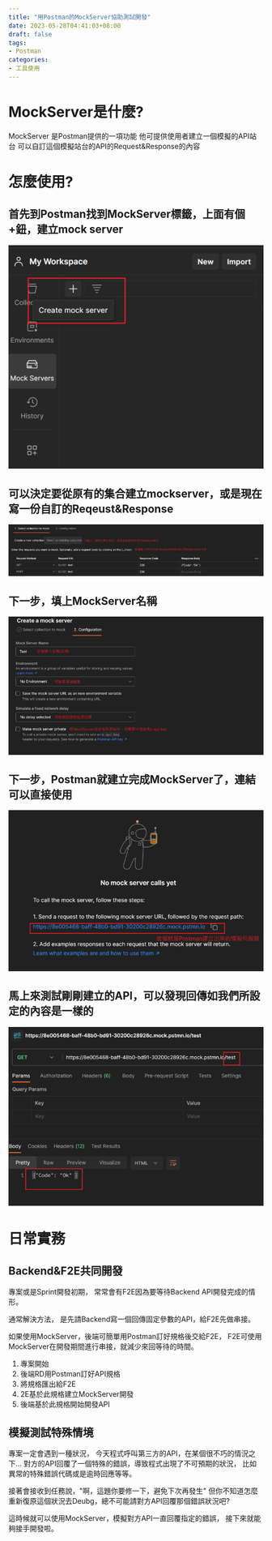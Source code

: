 ```yaml
---
title: "用Postman的MockServer協助測試開發"
date: 2023-05-28T04:41:03+08:00
draft: false
tags:
- Postman
categories:
- 工具使用
---
```


# MockServer是什麼?

MockServer 是Postman提供的一項功能
他可提供使用者建立一個模擬的API站台
可以自訂這個模擬站台的API的Request&Response的內容

# 怎麼使用?
## 首先到Postman找到MockServer標籤，上面有個+鈕，建立mock server
![step1](images/step1.png)
## 可以決定要從原有的集合建立mockserver，或是現在寫一份自訂的Reqeust&Response
![step2](images/step2.png)
## 下一步，填上MockServer名稱
![step3](images/step3.png)
## 下一步，Postman就建立完成MockServer了，連結可以直接使用
![step4](images/step4.png)
## 馬上來測試剛剛建立的API，可以發現回傳如我們所設定的內容是一樣的
![step5](images/step5.png)

# 日常實務

## Backend&F2E共同開發

專案或是Sprint開發初期，
常常會有F2E因為要等待Backend API開發完成的情形。

通常解決方法，
是先請Backend寫一個回傳固定參數的API，給F2E先做串接。

如果使用MockServer，後端可簡單用Postman訂好規格後交給F2E，
F2E可使用MockServer在開發期間進行串接，就減少來回等待的時間。

1. 專案開始
2. 後端RD用Postman訂好API規格
3. 將規格匯出給F2E
4. 2E基於此規格建立MockServer開發
5. 後端基於此規格開始開發API

## 模擬測試特殊情境

專案一定會遇到一種狀況，
今天程式呼叫第三方的API，在某個很不巧的情況之下...
對方的API回覆了一個特殊的錯誤，導致程式出現了不可預期的狀況，
比如異常的特殊錯誤代碼或是逾時回應等等。

接著會接收到任務說，"啊，這題你要修一下，避免下次再發生"
但你不知道怎麼重新復原這個狀況去Deubg，總不可能請對方API回覆那個錯誤狀況吧?

這時候就可以使用MockServer，模擬對方API一直回覆指定的錯誤，
接下來就能夠接手開發啦。
